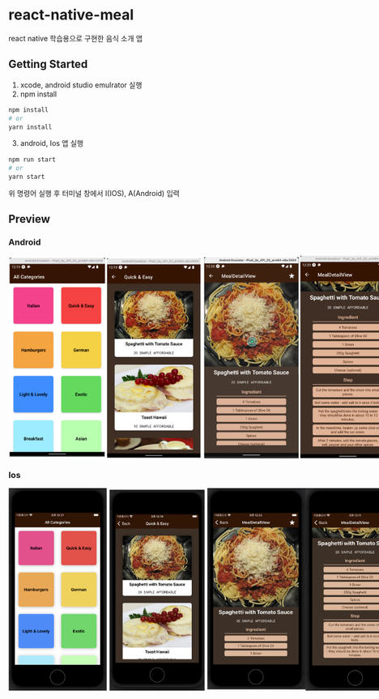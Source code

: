 # react-native-meal
react native 학습용으로 구현한 음식 소개 앱

## Getting Started
1. xcode, android studio emulrator 실행
2. npm install
```bash
npm install
# or
yarn install
```
3. android, Ios 앱 실행
```bash
npm run start
# or
yarn start
```
위 명령어 실행 후 터미널 창에서 I(IOS), A(Android) 입력

## Preview
### Android
<div style="display:flex;">
  <img src="./assets/preview/and-preview1.png" style="height: 400px;" />
  <img src="./assets/preview/and-preview2.png" style="height: 400px" />
  <img src="./assets/preview/and-preview3.png" style="height: 400px" />
  <img src="./assets/preview/and-preview4.png" style="height: 400px" />
</div>

### Ios
<div style="display:flex;">
  <img src="./assets/preview/ios-preview1.png" style="height: 400px;" />
  <img src="./assets/preview/ios-preview2.png" style="height: 400px" />
  <img src="./assets/preview/ios-preview3.png" style="height: 400px" />
  <img src="./assets/preview/ios-preview4.png" style="height: 400px" />
</div>
